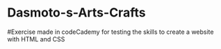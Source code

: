 # Dasmoto-s-Arts-Crafts
#Exercise made in codeCademy for testing the skills to create a website with HTML and CSS
